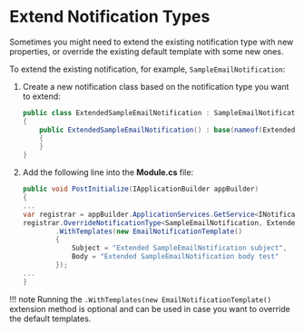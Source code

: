 ﻿# Extend Notification Types

Sometimes you might need to extend the existing notification type with new properties, or override the existing default template with some new ones.

To extend the existing notification, for example, `SampleEmailNotification`:

1. Create a new notification class based on the notification type you want to extend:

    ```csharp
    public class ExtendedSampleEmailNotification : SampleEmailNotification
    {
        public ExtendedSampleEmailNotification() : base(nameof(ExtendedSampleEmailNotification))
        {
        }
    }
    ```

1. Add the following line into the **Module.cs** file:

    ```csharp title="Module.cs"
    public void PostInitialize(IApplicationBuilder appBuilder)
    {
    ...
    var registrar = appBuilder.ApplicationServices.GetService<INotificationRegistrar>();
    registrar.OverrideNotificationType<SampleEmailNotification, ExtendedSampleEmailNotification>()
            .WithTemplates(new EmailNotificationTemplate()
            {
                Subject = "Extended SampleEmailNotification subject",
                Body = "Extended SampleEmailNotification body test"
            });
    ...
    }
    ```

!!! note
	Running the `.WithTemplates(new EmailNotificationTemplate()` extension method is optional and can be used in case you want to override the default templates.
